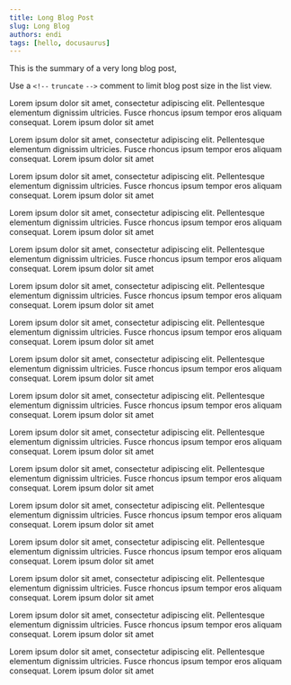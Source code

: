 ```yaml
---
title: Long Blog Post
slug: Long Blog
authors: endi
tags: [hello, docusaurus]
---
```


This is the summary of a very long blog post,

Use a `<!--` `truncate` `-->` comment to limit blog post size in the list view.

<!--truncate-->

Lorem ipsum dolor sit amet, consectetur adipiscing elit. Pellentesque elementum dignissim ultricies. Fusce rhoncus ipsum
tempor eros aliquam consequat. Lorem ipsum dolor sit amet

Lorem ipsum dolor sit amet, consectetur adipiscing elit. Pellentesque elementum dignissim ultricies. Fusce rhoncus ipsum
tempor eros aliquam consequat. Lorem ipsum dolor sit amet

Lorem ipsum dolor sit amet, consectetur adipiscing elit. Pellentesque elementum dignissim ultricies. Fusce rhoncus ipsum
tempor eros aliquam consequat. Lorem ipsum dolor sit amet

Lorem ipsum dolor sit amet, consectetur adipiscing elit. Pellentesque elementum dignissim ultricies. Fusce rhoncus ipsum
tempor eros aliquam consequat. Lorem ipsum dolor sit amet

Lorem ipsum dolor sit amet, consectetur adipiscing elit. Pellentesque elementum dignissim ultricies. Fusce rhoncus ipsum
tempor eros aliquam consequat. Lorem ipsum dolor sit amet

Lorem ipsum dolor sit amet, consectetur adipiscing elit. Pellentesque elementum dignissim ultricies. Fusce rhoncus ipsum
tempor eros aliquam consequat. Lorem ipsum dolor sit amet

Lorem ipsum dolor sit amet, consectetur adipiscing elit. Pellentesque elementum dignissim ultricies. Fusce rhoncus ipsum
tempor eros aliquam consequat. Lorem ipsum dolor sit amet

Lorem ipsum dolor sit amet, consectetur adipiscing elit. Pellentesque elementum dignissim ultricies. Fusce rhoncus ipsum
tempor eros aliquam consequat. Lorem ipsum dolor sit amet

Lorem ipsum dolor sit amet, consectetur adipiscing elit. Pellentesque elementum dignissim ultricies. Fusce rhoncus ipsum
tempor eros aliquam consequat. Lorem ipsum dolor sit amet

Lorem ipsum dolor sit amet, consectetur adipiscing elit. Pellentesque elementum dignissim ultricies. Fusce rhoncus ipsum
tempor eros aliquam consequat. Lorem ipsum dolor sit amet

Lorem ipsum dolor sit amet, consectetur adipiscing elit. Pellentesque elementum dignissim ultricies. Fusce rhoncus ipsum
tempor eros aliquam consequat. Lorem ipsum dolor sit amet

Lorem ipsum dolor sit amet, consectetur adipiscing elit. Pellentesque elementum dignissim ultricies. Fusce rhoncus ipsum
tempor eros aliquam consequat. Lorem ipsum dolor sit amet

Lorem ipsum dolor sit amet, consectetur adipiscing elit. Pellentesque elementum dignissim ultricies. Fusce rhoncus ipsum
tempor eros aliquam consequat. Lorem ipsum dolor sit amet

Lorem ipsum dolor sit amet, consectetur adipiscing elit. Pellentesque elementum dignissim ultricies. Fusce rhoncus ipsum
tempor eros aliquam consequat. Lorem ipsum dolor sit amet

Lorem ipsum dolor sit amet, consectetur adipiscing elit. Pellentesque elementum dignissim ultricies. Fusce rhoncus ipsum
tempor eros aliquam consequat. Lorem ipsum dolor sit amet

Lorem ipsum dolor sit amet, consectetur adipiscing elit. Pellentesque elementum dignissim ultricies. Fusce rhoncus ipsum
tempor eros aliquam consequat. Lorem ipsum dolor sit amet
